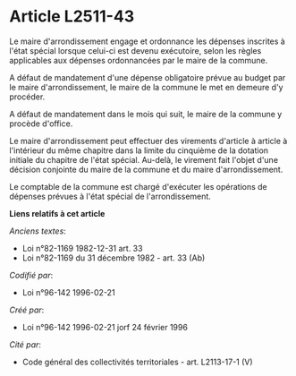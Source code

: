 # Article L2511-43

Le maire d'arrondissement engage et ordonnance les dépenses inscrites à l'état spécial lorsque celui-ci est devenu
exécutoire, selon les règles applicables aux dépenses ordonnancées par le maire de la commune.

A défaut de mandatement d'une dépense obligatoire prévue au budget par le maire d'arrondissement, le maire de la commune le
met en demeure d'y procéder.

A défaut de mandatement dans le mois qui suit, le maire de la commune y procède d'office.

Le maire d'arrondissement peut effectuer des virements d'article à article à l'intérieur du même chapitre dans la limite du
cinquième de la dotation initiale du chapitre de l'état spécial. Au-delà, le virement fait l'objet d'une décision conjointe
du maire de la commune et du maire d'arrondissement.

Le comptable de la commune est chargé d'exécuter les opérations de dépenses prévues à l'état spécial de l'arrondissement.

**Liens relatifs à cet article**

_Anciens textes_:

  - Loi n°82-1169 1982-12-31 art. 33
  - Loi n°82-1169 du 31 décembre 1982 - art. 33 (Ab)

_Codifié par_:

  - Loi n°96-142 1996-02-21

_Créé par_:

  - Loi n°96-142 1996-02-21 jorf 24 février 1996

_Cité par_:

  - Code général des collectivités territoriales - art. L2113-17-1 (V)
